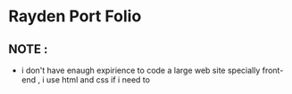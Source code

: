 # Rayden Port Folio

## NOTE :
- i don't have enaugh expirience to code a large web site specially front-end , i use html and css if i need to
